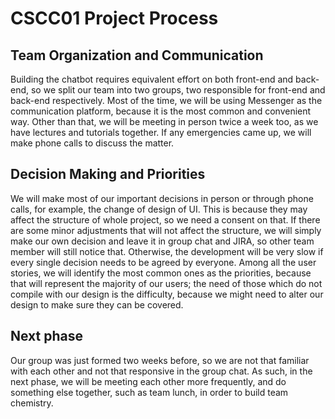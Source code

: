 # CSCC01 Project Process

## Team Organization and Communication

Building the chatbot requires equivalent effort on both front-end and back-end, so we split our team into two groups, two responsible for front-end and back-end respectively. Most of the time, we will be using Messenger as the communication platform, because it is the most common and convenient way. Other than that, we will be meeting in person twice a week too, as we have lectures and tutorials together. If any emergencies came up, we will make phone calls to discuss the matter.



## Decision Making and Priorities

We will make most of our important decisions in person or through phone calls, for example, the change of design of UI. This is because they may affect the structure of whole project, so we need a consent on that. If there are some minor adjustments that will not affect the structure, we will simply make our own decision and leave it in group chat and JIRA, so other team member will still notice that. Otherwise, the development will be very slow if every single decision needs to be agreed by everyone. Among all the user stories, we will identify the most common ones as the priorities, because that will represent the majority of our users; the need of those which do not compile with our design is the difficulty, because we might need to alter our design to make sure they can be covered.



## Next phase

Our group was just formed two weeks before, so we are not that familiar with each other and not that responsive in the group chat. As such, in the next phase, we will be meeting each other more frequently, and do something else together, such as team lunch, in order to build team chemistry. 